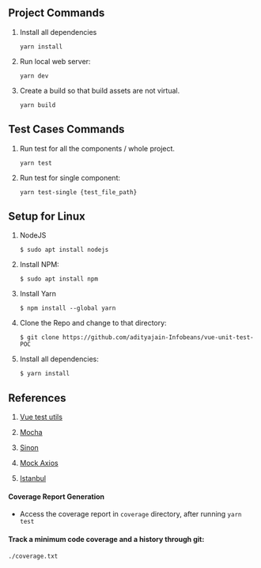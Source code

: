 ## Project Commands

1. Install all dependencies

    ` yarn install `

2. Run local web server:

    ` yarn dev `

3. Create a build so that build assets are not virtual.

    ` yarn build `


## Test Cases Commands

1. Run test for all the components / whole project.

    ` yarn test `

2. Run test for single component:

    ` yarn test-single {test_file_path} `

## Setup for Linux

1.  NodeJS

    ```
    $ sudo apt install nodejs
    ```

2.  Install NPM:

    ```
    $ sudo apt install npm
    ```

3.  Install Yarn

    ```
    $ npm install --global yarn
    ```

4.  Clone the Repo and change to that directory:

    ```
    $ git clone https://github.com/adityajain-Infobeans/vue-unit-test-POC
    ```

5.  Install all dependencies:

    ```
    $ yarn install
    ```

## References

1.  [Vue test utils](https://vue-test-utils.vuejs.org/ "Vue test utils")

2.  [Mocha](https://mochajs.org/ "Mocha")

3.  [Sinon](https://sinonjs.org/#get-started "Sinon")

4.  [Mock Axios](https://github.com/ctimmerm/axios-mock-adapter "Mock Axios")

5.  [Istanbul](https://istanbul.js.org/docs/tutorials/mocha/ "Istanbul")


#### Coverage Report Generation

- Access the coverage report in ```coverage``` directory, after running ``` yarn test ```


#### Track a minimum code coverage and a history through git:
```
./coverage.txt
```
